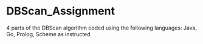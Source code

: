 # DBScan_Assignment
4 parts of the DBScan algorithm coded using the following languages: Java, Go, Prolog, Scheme as instructed
